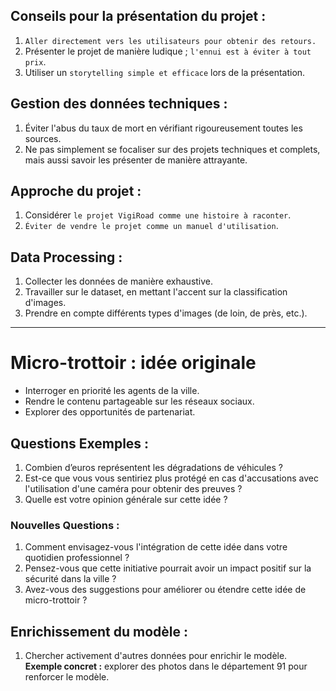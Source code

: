 ## Conseils pour la présentation du projet :
1. `Aller directement vers les utilisateurs pour obtenir des retours.`
2. Présenter le projet de manière ludique ; `l'ennui est à éviter à tout prix`.
3. Utiliser un `storytelling simple et efficace` lors de la présentation.

## Gestion des données techniques :
1. Éviter l'abus du taux de mort en vérifiant rigoureusement toutes les sources.
2. Ne pas simplement se focaliser sur des projets techniques et complets, mais aussi savoir les présenter de manière attrayante.

## Approche du projet :
1. Considérer `le projet VigiRoad comme une histoire à raconter`.
2. `Éviter de vendre le projet comme un manuel d'utilisation`.

## Data Processing :
1. Collecter les données de manière exhaustive.
2. Travailler sur le dataset, en mettant l'accent sur la classification d'images.
3. Prendre en compte différents types d'images (de loin, de près, etc.).

____

# Micro-trottoir : idée originale

- Interroger en priorité les agents de la ville.
- Rendre le contenu partageable sur les réseaux sociaux.
- Explorer des opportunités de partenariat.

## Questions Exemples :

1. Combien d’euros représentent les dégradations de véhicules ?
2. Est-ce que vous vous sentiriez plus protégé en cas d'accusations avec l'utilisation d'une caméra pour obtenir des preuves ?
3. Quelle est votre opinion générale sur cette idée ?

### Nouvelles Questions :

1. Comment envisagez-vous l'intégration de cette idée dans votre quotidien professionnel ?
2. Pensez-vous que cette initiative pourrait avoir un impact positif sur la sécurité dans la ville ?
3. Avez-vous des suggestions pour améliorer ou étendre cette idée de micro-trottoir ?


## Enrichissement du modèle :
1. Chercher activement d'autres données pour enrichir le modèle.
**Exemple concret :** explorer des photos dans le département 91 pour renforcer le modèle.

